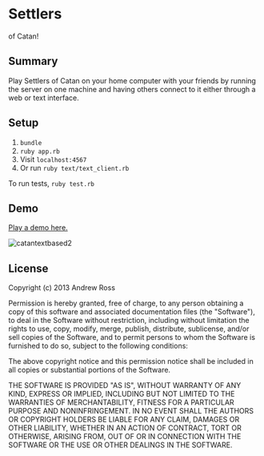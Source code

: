 # Settlers

of Catan!

## Summary

Play Settlers of Catan on your home computer with your friends by running the server on one machine and having others connect to it either through a web or text interface.

## Setup

1. `bundle`
2. `ruby app.rb`
3. Visit `localhost:4567`
4. Or run `ruby text/text_client.rb`

To run tests, `ruby test.rb`

## Demo

[Play a demo here.](http://ec2-54-200-74-203.us-west-2.compute.amazonaws.com:4567/)

![catantextbased2](https://cloud.githubusercontent.com/assets/1022564/5211443/8d9ffdc8-75b0-11e4-9cd7-adefd60d93b3.gif)

## License

Copyright (c) 2013 Andrew Ross

Permission is hereby granted, free of charge, to any person obtaining a copy
of this software and associated documentation files (the "Software"), to deal
in the Software without restriction, including without limitation the rights
to use, copy, modify, merge, publish, distribute, sublicense, and/or sell
copies of the Software, and to permit persons to whom the Software is
furnished to do so, subject to the following conditions:

The above copyright notice and this permission notice shall be included in
all copies or substantial portions of the Software.

THE SOFTWARE IS PROVIDED "AS IS", WITHOUT WARRANTY OF ANY KIND, EXPRESS OR
IMPLIED, INCLUDING BUT NOT LIMITED TO THE WARRANTIES OF MERCHANTABILITY,
FITNESS FOR A PARTICULAR PURPOSE AND NONINFRINGEMENT. IN NO EVENT SHALL THE
AUTHORS OR COPYRIGHT HOLDERS BE LIABLE FOR ANY CLAIM, DAMAGES OR OTHER
LIABILITY, WHETHER IN AN ACTION OF CONTRACT, TORT OR OTHERWISE, ARISING FROM,
OUT OF OR IN CONNECTION WITH THE SOFTWARE OR THE USE OR OTHER DEALINGS IN
THE SOFTWARE.
